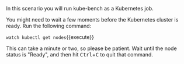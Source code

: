 In this scenario you will run kube-bench as a Kubernetes job.

You might need to wait a few moments before the Kubernetes cluster is ready. Run the following command:

`watch kubectl get nodes`{{execute}}

This can take a minute or two, so please be patient. Wait until the node status is "Ready", and then hit <kbd>Ctrl</kbd>+<kbd>C</kbd> to quit that command.